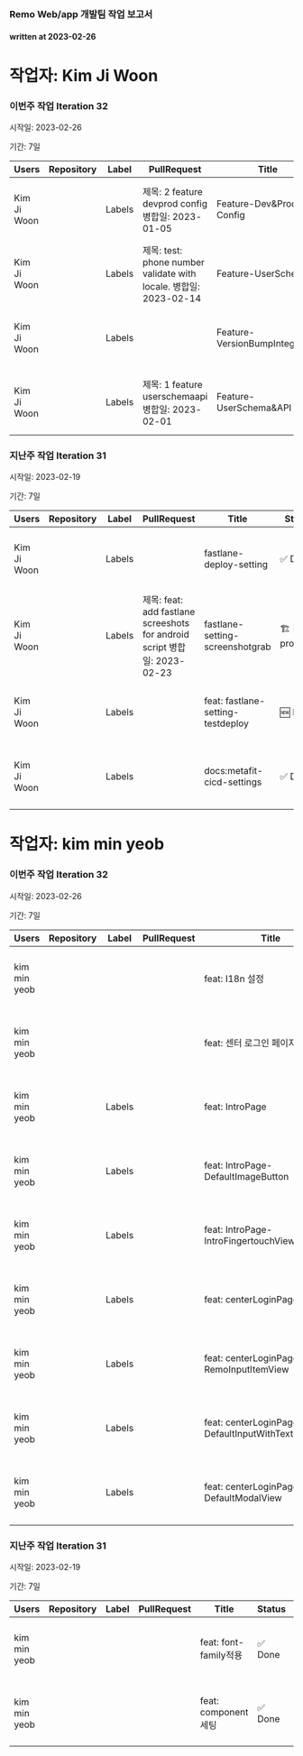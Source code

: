 ### Remo Web/app 개발팀 작업 보고서

#### written at 2023-02-26

# 작업자: Kim Ji Woon

### 이번주 작업 Iteration 32


시작일: 2023-02-26


기간: 7일

| Users | Repository | Label | PullRequest | Title | Status | Iteration | StartDate | DueDate |
| ----- | ---------- | ----- | ----------- | ----- | ------ | --------- | --------- | ------- |
| Kim Ji Woon |  | Labels | 제목: 2 feature devprod config 병합일: 2023-01-05 | Feature-Dev&Prod Config | 🏗 In progress | Iteration 32 시작일: 2023-02-26 | 2023-01-05 | 2023-01-06 |
| Kim Ji Woon |  | Labels | 제목: test: phone number validate with locale. 병합일: 2023-02-14 | Feature-UserSchema | 🏗 In progress | Iteration 32 시작일: 2023-02-26 |  |  |
| Kim Ji Woon |  | Labels |  | Feature-VersionBumpIntegration | 🏗 In progress | Iteration 32 시작일: 2023-02-26 | 2023-01-05 | 2023-01-06 |
| Kim Ji Woon |  | Labels | 제목: 1 feature userschemaapi 병합일: 2023-02-01 | Feature-UserSchema&API | 🏗 In progress | Iteration 32 시작일: 2023-02-26 | 2023-01-27 | 2023-01-30 |

### 지난주 작업 Iteration 31


시작일: 2023-02-19


기간: 7일

| Users | Repository | Label | PullRequest | Title | Status | Iteration | StartDate | DueDate |
| ----- | ---------- | ----- | ----------- | ----- | ------ | --------- | --------- | ------- |
| Kim Ji Woon |  | Labels |  | fastlane-deploy-setting | ✅ Done | Iteration 31 시작일: 2023-02-19 | 2023-02-20 | 2023-02-20 |
| Kim Ji Woon |  | Labels | 제목: feat: add fastlane screeshots for android script 병합일: 2023-02-23 | fastlane-setting-screenshotgrab | 🏗 In progress | Iteration 31 시작일: 2023-02-19 | 2023-02-20 | 2023-02-21 |
| Kim Ji Woon |  | Labels |  | feat: fastlane-setting-testdeploy | 🆕 New | Iteration 31 시작일: 2023-02-19 | 2023-02-21 | 2023-02-22 |
| Kim Ji Woon |  | Labels |  | docs:metafit-cicd-settings | ✅ Done | Iteration 31 시작일: 2023-02-19 | 2023-02-20 | 2023-02-24 |

# 작업자: kim min yeob

### 이번주 작업 Iteration 32


시작일: 2023-02-26


기간: 7일

| Users | Repository | Label | PullRequest | Title | Status | Iteration | StartDate | DueDate |
| ----- | ---------- | ----- | ----------- | ----- | ------ | --------- | --------- | ------- |
| kim min yeob |  |  |  | feat: I18n 설정 | 🏗 In progress | Iteration 32 시작일: 2023-02-26 | 2023-02-20 | 2023-03-03 |
| kim min yeob |  |  |  | feat: 센터 로그인 페이지 퍼블리싱 | 🏗 In progress | Iteration 32 시작일: 2023-02-26 | 2023-02-20 | 2023-03-03 |
| kim min yeob |  | Labels |  | feat: IntroPage | 🏗 In progress | Iteration 32 시작일: 2023-02-26 | 2023-02-27 | 2023-03-03 |
| kim min yeob |  | Labels |  | feat: IntroPage-DefaultImageButton | 🏗 In progress | Iteration 32 시작일: 2023-02-26 | 2023-02-27 | 2023-03-03 |
| kim min yeob |  | Labels |  | feat: IntroPage-IntroFingertouchView | 🏗 In progress | Iteration 32 시작일: 2023-02-26 | 2023-02-27 | 2023-03-03 |
| kim min yeob |  | Labels |  | feat: centerLoginPage | 🏗 In progress | Iteration 32 시작일: 2023-02-26 | 2023-02-27 | 2023-03-03 |
| kim min yeob |  | Labels |  | feat: centerLoginPage-RemoInputItemView | 🏗 In progress | Iteration 32 시작일: 2023-02-26 | 2023-02-27 | 2023-03-03 |
| kim min yeob |  | Labels |  | feat: centerLoginPage-DefaultInputWithTextLabelView | 🏗 In progress | Iteration 32 시작일: 2023-02-26 | 2023-02-27 | 2023-03-03 |
| kim min yeob |  | Labels |  | feat: centerLoginPage-DefaultModalView | 🏗 In progress | Iteration 32 시작일: 2023-02-26 | 2023-02-27 | 2023-03-03 |

### 지난주 작업 Iteration 31


시작일: 2023-02-19


기간: 7일

| Users | Repository | Label | PullRequest | Title | Status | Iteration | StartDate | DueDate |
| ----- | ---------- | ----- | ----------- | ----- | ------ | --------- | --------- | ------- |
| kim min yeob |  |  |  | feat: font-family적용 | ✅ Done | Iteration 31 시작일: 2023-02-19 | 2023-02-20 | 2023-02-24 |
| kim min yeob |  |  |  | feat: component 세팅 | ✅ Done | Iteration 31 시작일: 2023-02-19 | 2023-02-20 | 2023-02-24 |
